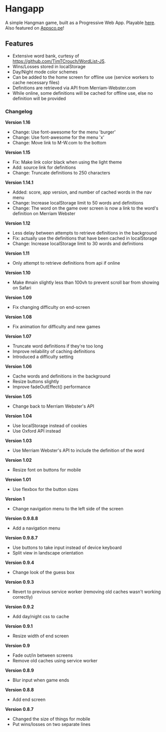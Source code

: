 # Hangapp

A simple Hangman game, built as a Progressive Web App. Playable [here](https://kylesureline.github.io/hangapp/). Also featured on [Appsco.pe](https://appsco.pe/app/hangapp)!

## Features

- Extensive word bank, curtesy of https://github.com/TimTCrouch/WordList-JS.
- Wins/Losses stored in localStorage
- Day/Night mode color schemes
- Can be added to the home screen for offline use (service workers to cache necessary files)
- Definitions are retrieved via API from Merriam-Webster.com
- While online, some definitions will be cached for offline use, else no definition will be provided

### Changelog

**Version 1.16**

- Change: Use font-awesome for the menu 'burger'
- Change: Use font-awesome for the menu 'x'
- Change: Move link to M-W.com to the bottom

**Version 1.15**

- Fix: Make link color black when using the light theme
- Add: source link for definitions
- Change: Truncate definitions to 250 characters

**Version 1.14.1**

- Added: score, app version, and number of cached words in the nav menu
- Change: Increase localStorage limit to 50 words and definitions
- Change: The word on the game over screen is now a link to the word's definition on Merriam Webster

**Version 1.12**

- Less delay between attempts to retrieve definitions in the background
- Fix: actually use the definitions that have been cached in localStorage
- Change: Increase localStorage limit to 30 words and definitions

**Version 1.11**

- Only attempt to retrieve definitions from api if online

**Version 1.10**

- Make #main slightly less than 100vh to prevent scroll bar from showing on Safari

**Version 1.09**

- Fix changing difficulty on end-screen

**Version 1.08**

- Fix animation for difficulty and new games

**Version 1.07**

- Truncate word definitions if they're too long
- Improve reliability of caching definitions
- Introduced a difficulty setting

**Version 1.06**

- Cache words and definitions in the background
- Resize buttons slightly
- Improve fadeOutEffect() performance

**Version 1.05**

- Change back to Merriam Webster's API

**Version 1.04**

- Use localStorage instead of cookies
- Use Oxford API instead

**Version 1.03**

- Use Merriam Webster's API to include the definition of the word

**Version 1.02**

- Resize font on buttons for mobile

**Version 1.01**

- Use flexbox for the button sizes

**Version 1**

- Change navigation menu to the left side of the screen

**Version 0.9.8.8**

- Add a navigation menu

**Version 0.9.8.7**

- Use buttons to take input instead of device keyboard
- Split view in landscape orientation

**Version 0.9.4**

- Change look of the guess box

**Version 0.9.3**

- Revert to previous service worker (removing old caches wasn't working correctly)

**Version 0.9.2**

- Add day/night css to cache

**Version 0.9.1**

- Resize width of end screen

**Version 0.9**

- Fade out/in between screens
- Remove old caches using service worker

**Version 0.8.9**

- Blur input when game ends

**Version 0.8.8**

- Add end screen

**Version 0.8.7**

- Changed the size of things for mobile
- Put wins/losses on two separate lines
